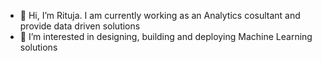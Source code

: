 - 👋 Hi, I’m Rituja. I am currently working as an Analytics cosultant and provide data driven solutions
- 👀 I’m interested in designing, building and deploying Machine Learning solutions

<!---
RitujaDas/RitujaDas is a ✨ special ✨ repository because its `README.md` (this file) appears on your GitHub profile.
You can click the Preview link to take a look at your changes.
--->
